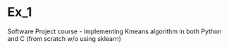 # Ex_1
Software Project course - implementing Kmeans algorithm in both Python and C (from scratch w/o using sklearn)

